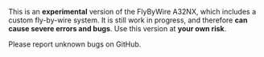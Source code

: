 This is an **experimental** version of the FlyByWire A32NX, which includes a custom fly-by-wire system. It is still work in progress, and therefore **can cause severe errors and bugs**. Use this version at **your own risk**.

Please report unknown bugs on GitHub.
